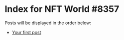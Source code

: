 # Index for NFT World #8357
Posts will be displayed in the order below:

- [Your first post](./001-first.md)

